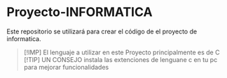 # Proyecto-INFORMATICA
Este repositorio se utilizará para crear el código de el proyecto de informatica.


> [!IMP]
> El lenguaje a utilizar en este Proyecto principalmente es de C
> [!TIP]
> UN CONSEJO
> instala las extenciones de lenguane c en tu pc para mejorar funcionalidades


